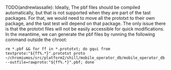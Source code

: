TODO(andrewlassalle): Ideally, The pbf files should be compiled automatically,
but that is not supported when they are part of the tast packages. For that,
we would need to move all the prototxt to their own package, and the tast test
will depend on that package. The only issue there is that the prototxt files
will not be easily accessible for quick modifications.
In the meantime, we can generate the pbf files by running the following command
outside the chroot:

```
rm *.pbf && for ff in *.prototxt; do gqui from textproto:"${ff%.*}".prototxt proto ~/chromiumos/src/platform2/shill/mobile_operator_db/mobile_operator_db.proto:MobileOperatorDB --outfile=rawproto:"${ff%.*}".pbf; done
```